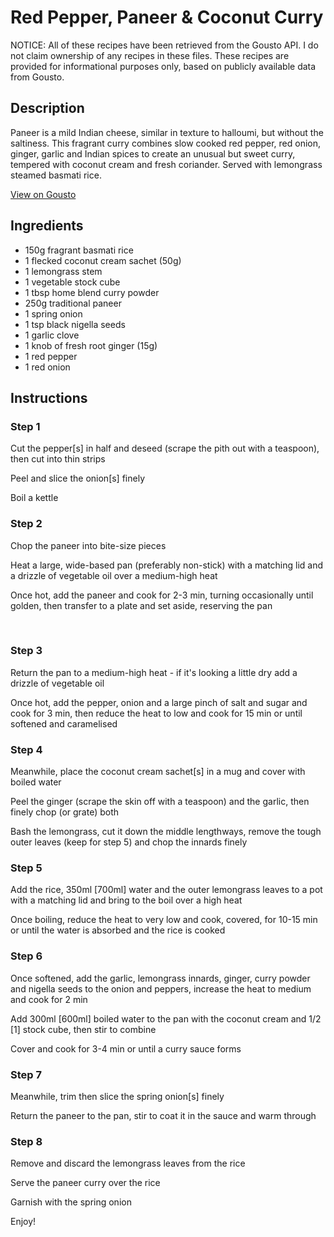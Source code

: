 # Red Pepper, Paneer & Coconut Curry

NOTICE: All of these recipes have been retrieved from the Gousto API. I do not claim ownership of any recipes in these files. These recipes are provided for informational purposes only, based on publicly available data from Gousto.

## Description

Paneer is a mild Indian cheese, similar in texture to halloumi, but without the saltiness. This fragrant curry combines slow cooked red pepper, red onion, ginger, garlic and Indian spices to create an unusual but sweet curry, tempered with coconut cream and fresh coriander. Served with lemongrass steamed basmati rice.

[View on Gousto](https://www.gousto.co.uk/recipes/cookbook/red-pepper-paneer-coconut-curry)

## Ingredients

- 150g fragrant basmati rice
- 1 flecked coconut cream sachet (50g)
- 1 lemongrass stem
- 1 vegetable stock cube
- 1 tbsp home blend curry powder
- 250g traditional paneer
- 1 spring onion
- 1 tsp black nigella seeds
- 1 garlic clove
- 1 knob of fresh root ginger (15g)
- 1 red pepper
- 1 red onion

## Instructions


### Step 1

Cut the pepper<span class="text-danger">[s]</span> in half and deseed&nbsp;(scrape the pith out with a teaspoon), then cut into thin strips&nbsp;


Peel and&nbsp;slice the onion<span class="text-danger">[s]</span>&nbsp;finely


Boil a kettle


### Step 2

Chop the paneer into bite-size pieces&nbsp;


Heat a large, wide-based pan (preferably non-stick) with a matching lid and a drizzle of&nbsp;vegetable oil over a medium-high heat


Once hot, add the paneer and cook for 2-3 min, turning occasionally until golden, then transfer to a plate and set aside, reserving the pan


&nbsp;


### Step 3

Return the pan to a medium-high heat - if it's looking a little dry add a drizzle of vegetable oil


Once hot, add the pepper,&nbsp;onion and a large pinch of salt and sugar and cook for 3 min, then reduce the heat to low and cook for 15 min or until softened and caramelised


### Step 4

<span class="text-highlight">Meanwhile, place the coconut cream sachet[s] in a mug and cover with boiled water</span>


<span class="text-highlight">Peel the ginger (scrape the skin off with a teaspoon) and the garlic, then finely chop (or grate) both</span>


<span class="text-highlight">Bash the lemongrass, cut it down the middle lengthways, remove the tough outer leaves (keep for step 5) and chop the innards finely&nbsp;</span>


### Step 5

Add the rice,&nbsp;350ml <span class="text-danger">[700ml]</span> water and the outer lemongrass leaves to a pot with a matching lid and bring to the boil over a high heat


Once boiling, reduce the heat to very low&nbsp;and cook, covered,&nbsp;for 10-15 min or until the water is absorbed and the rice is cooked


### Step 6

<span class="text-highlight">Once softened, add the&nbsp;garlic, lemongrass innards, ginger,&nbsp;curry powder and nigella seeds to the onion and peppers, increase the heat to medium and cook for 2 min</span>


Add 300ml <span class="text-danger">[600ml]</span> boiled water&nbsp;to the pan with the coconut cream and 1/2<span class="text-danger"> [1]</span> stock cube, then stir to combine


Cover and cook&nbsp;for 3-4 min or until a curry sauce forms&nbsp;


### Step 7

Meanwhile, trim then slice the spring onion<span class="text-danger">[s]</span> finely&nbsp;


Return the paneer to the pan, stir to coat&nbsp;it in the&nbsp;sauce and warm through

### Step 8

Remove and discard the lemongrass leaves from the rice


Serve the paneer curry over the&nbsp;rice


Garnish with the spring onion


Enjoy!

